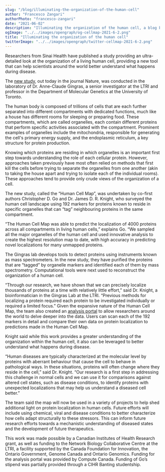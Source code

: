 ```yaml
---
slug: "/blog/illuminating-the-organization-of-the-human-cell"
author: "Francesco Zangari"
authorPhoto: "francesco-zangari"
date: "2021-06-02"
description: "Illuminating the organization of the human cell, a blog by Francesco Zangari"
ogImage: "../../images/opengraph/og-cellmap-2021-6-2.png"
title: "Illuminating the organization of the human cell"
twitterImage: "../../images/opengraph/twitter-cellmap-2021-6-2.png"
---
```

Researchers from Sinai Health have published a study providing an ultra-detailed look at the organization of a living human cell, providing a new tool that can help scientists around the world better understand what happens during disease.

The [new study](https://www.nature.com/articles/s41586-021-03592-2), out today in the journal Nature, was conducted in the laboratory of Dr. Anne-Claude Gingras, a senior investigator at the LTRI and professor in the Department of Molecular Genetics at the University of Toronto.

The human body is composed of trillions of cells that are each further separated into different compartments with dedicated functions, much like a house has different rooms for sleeping or preparing food. These compartments, which are called organelles, each contain different proteins that perform specific activities associated with the compartment. Prominent examples of organelles include the mitochondria, responsible for generating the cell's primary energy supply, and the endoplasmic reticulum, a key structure for protein production.

Knowing which proteins are residing in which organelles is an important first step towards understanding the role of each cellular protein. However, approaches taken previously have most often relied on methods that first kill the cells before trying to separate the organelles from one another (akin to taking the house apart and trying to isolate each of the individual rooms). These approaches tend to provide only crude views of the organization of a cell.

The new study, called the “Human Cell Map”, was undertaken by co-first authors Christopher D. Go and Dr. James D. R. Knight, who surveyed the human cell landscape using 192 markers for proteins known to reside in specific organelles that can “tag” neighbouring proteins in the same compartment.

“The Human Cell Map was able to predict the localization of 4000 proteins across all compartments in living human cells,” explains Go. “We sampled all the major organelles of the human cell and used innovative analysis to create the highest resolution map to date, with high accuracy in predicting novel localizations for many unmapped proteins.

The Gingras lab develops tools to detect proteins using instruments known as mass spectrometers. In the new study, they have purified the proteins that are “tagged” by organelle markers and identified each of them by mass spectrometry. Computational tools were next used to reconstruct the organization of a human cell.

“Through our research, we have shown that we can precisely localize thousands of proteins at a time with relatively little effort,” said Dr. Knight, a bioinformatician in the Gingras Lab at the LTRI. “Previous methods for localizing a protein required each protein to be investigated individually or required a limited focus.” Given the expansive nature of the Human Cell Map, the team also created an [analysis portal](https://humancellmap.org) to allow researchers around the world to delve deeper into the data. Users can scan each of the 192 markers in detail and compare their own data on protein localization to predictions made in the Human Cell Map.

Knight said while this work provides a greater understanding of the organization within the human cell, it also can be leveraged to better understand what happens during disease.

“Human diseases are typically characterized at the molecular level by proteins with aberrant behaviour that cause the cell to behave in pathological ways. In these situations, proteins will often change where they reside in the cell,” said Dr. Knight. “Our research is a first step in addressing this challenge in normal cells and we can use it for comparisons against altered cell states, such as disease conditions, to identify proteins with unexpected localizations that may help us understand a diseased cell better.”

The team said the map will now be used in a variety of projects to help shed additional light on protein localization in human cells. Future efforts will include using chemical, viral and disease conditions to better characterize how cells adapt structurally to these stressors. This can inform future research efforts towards a mechanistic understanding of diseased states and the development of future therapeutics.

This work was made possible by a Canadian Institutes of Health Research grant, as well as funding to the Network Biology Collaborative Centre at the LTRI, a facility supported by the Canada Foundation for Innovation, the Ontario Government, Genome Canada and Ontario Genomics. Funding for the analysis portal was provided by Compute Canada. Funding of Go’s stipend was partially provided through a CIHR Banting studentship.